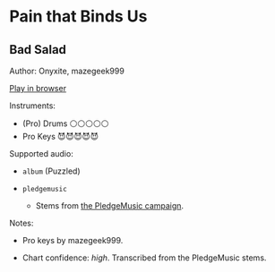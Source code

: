 # Pain that Binds Us

## Bad Salad

Author: Onyxite, mazegeek999

[Play in browser](http://pages.cs.wisc.edu/~tolly/customs/?title=pain-that-binds-us&artist=bad-salad)

Instruments:

  * (Pro) Drums ⚪️⚪️⚪️⚪️⚪️
  * Pro Keys 😈😈😈😈😈

Supported audio:

  * `album` (Puzzled)

  * `pledgemusic`

    * Stems from [the PledgeMusic campaign](http://www.pledgemusic.com/projects/badsalad2013).

Notes:

  * Pro keys by mazegeek999.

  * Chart confidence: *high*. Transcribed from the PledgeMusic stems.

